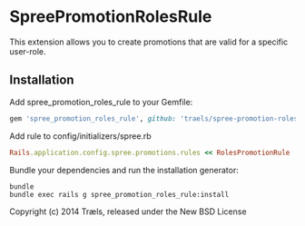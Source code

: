 SpreePromotionRolesRule
=======================

This extension allows you to create promotions that are valid for a specific user-role.

Installation
------------

Add spree_promotion_roles_rule to your Gemfile:

```ruby
gem 'spree_promotion_roles_rule', github: 'traels/spree-promotion-roles-rule', branch: '2-2-stable'
```

Add rule to config/initializers/spree.rb
```ruby
Rails.application.config.spree.promotions.rules << RolesPromotionRule
```

Bundle your dependencies and run the installation generator:

```shell
bundle
bundle exec rails g spree_promotion_roles_rule:install
```

Copyright (c) 2014 Træls, released under the New BSD License

